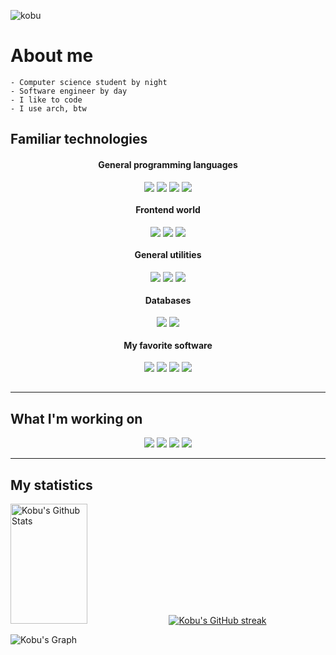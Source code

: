 <p align="left"> <img src="https://komarev.com/ghpvc/?username=kobu&label=Profile%20views&color=0e75b6&style=flat" alt="kobu" /> </p>

# About me

<p>

    - Computer science student by night
    - Software engineer by day
    - I like to code
    - I use arch, btw
</p>

## Familiar technologies

<div align="center">
    <div >
        <h4> General programming languages </h4>
        <img align=top src="https://img.shields.io/badge/Typescript-007acc?style=for-the-badge&labelColor=black&logo=typescript&logoColor=007acc" />
        <img align=top src="https://img.shields.io/badge/Python-3776AB?style=for-the-badge&logo=python&logoColor=white" />
        <img align=top src="https://img.shields.io/badge/Java-ED8B00?style=for-the-badge&logo=openjdk&logoColor=white" />
        <img align=top src="https://img.shields.io/badge/C%23-239120?style=for-the-badge&logo=c-sharp&logoColor=white" />
    </div>
        <div >
        <h4> Frontend world </h4>
        <img align=top src="https://img.shields.io/badge/-React-61DBFB?style=for-the-badge&labelColor=black&logo=react&logoColor=61DBFB" />
        <img align=top src="https://img.shields.io/badge/next.js-000000?style=for-the-badge&logo=nextdotjs&logoColor=white" />
        <img align=top src="https://img.shields.io/badge/Tailwind_CSS-092749?style=for-the-badge&logo=tailwindcss&logoColor=06B6D4&labelColor=000000" />
    </div>
        <div >
        <h4>General utilities </h4>
        <img align=top src="https://img.shields.io/badge/Linux-FCC624?style=for-the-badge&logo=linux&logoColor=black" />
        <img align=top src="https://img.shields.io/badge/Shell_Script-121011?style=for-the-badge&logo=gnu-bash&logoColor=white" />
        <img align=top src="https://img.shields.io/badge/Git-F05032?style=for-the-badge&logo=git&logoColor=white" />
    </div>
        <div >
        <h4> Databases </h4>
        <img align=top src="https://img.shields.io/badge/PostgreSQL-316192?style=for-the-badge&logo=postgresql&logoColor=white" />
        <img align=top src="https://img.shields.io/badge/MongoDB-4EA94B?style=for-the-badge&logo=mongodb&logoColor=white" />
    </div>
        <div >
        <h4> My favorite software </h4>
        <img align=top src="https://img.shields.io/badge/Arch_Linux-1793D1?style=for-the-badge&logo=arch-linux&logoColor=white" />
        <img align=top src="https://img.shields.io/badge/NeoVim-%2357A143.svg?&style=for-the-badge&logo=neovim&logoColor=white" />
        <img align=top src="https://img.shields.io/badge/GIT-E44C30?style=for-the-badge&logo=git&logoColor=white" />
        <img align=top src="https://img.shields.io/badge/tmux-1BB91F?style=for-the-badge&logo=tmux&logoColor=white" />
    </div>
    </div>

<br/>
<hr/>


## What I'm working on

<div align="center">
<a href="https://github.com/Kobu-Labs/nowaster-web"><img src="https://github-readme-stats.vercel.app/api/pin/?username=Kobu-Labs&repo=nowaster-web&border_color=7F3FBF&bg_color=0D1117&title_color=C9D1D9&text_color=8B949E&icon_color=7F3FBF"/></a>
<a href="https://github.com/Kobu-Labs/nowaster-cli"><img src="https://github-readme-stats.vercel.app/api/pin/?username=Kobu-Labs&repo=nowaster-cli&border_color=7F3FBF&bg_color=0D1117&title_color=C9D1D9&text_color=8B949E&icon_color=7F3FBF"/></a>
<a href="https://github.com/Kobu/dotfiles"><img src="https://github-readme-stats.vercel.app/api/pin/?username=Kobu&repo=dotfiles&border_color=7F3FBF&bg_color=0D1117&title_color=C9D1D9&text_color=8B949E&icon_color=7F3FBF"/></a>
<a href="https://github.com/Kobu/Clovece"><img src="https://github-readme-stats.vercel.app/api/pin/?username=Kobu&repo=clovece&border_color=7F3FBF&bg_color=0D1117&title_color=C9D1D9&text_color=8B949E&icon_color=7F3FBF"/></a>

</div>
<hr/>

## My statistics

<a> 
    <a href="https://github.com/Kobu"><img alt="Kobu's Github Stats" src="https://denvercoder1-github-readme-stats.vercel.app/api?username=Kobu&show_icons=true&count_private=true&theme=react&border_color=7F3FBF&bg_color=0D1117&title_color=F85D7F&icon_color=F8D866" height="192px" width="49.5%"/></a>
    <a href="https://github.com/Kobu">
        <img src="https://github-readme-streak-stats.herokuapp.com/?user=Kobu&theme=radical&border=7F3FBF&background=0D1117" alt="Kobu's GitHub streak"/>
    </a>
</a>

![Kobu's Graph](https://github-readme-activity-graph.vercel.app/graph?username=Kobu&custom_title=Kobu's%20GitHub%20Activity%20Graph&bg_color=0D1117&color=7F3FBF&line=7F3FBF&point=7F3FBF&area_color=FFFFFF&title_color=FFFFFF&area=true)
